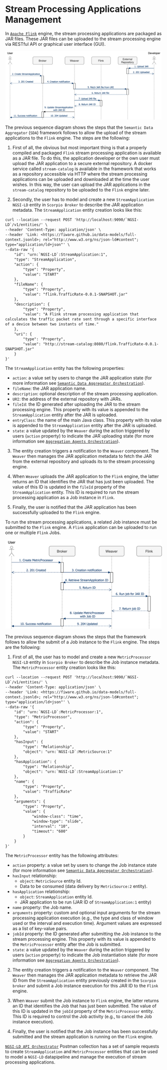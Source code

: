 # Stream Processing Applications Management

In [`Apache Flink`](https://flink.apache.org/) engine, the stream processing applications are packaged as JAR files. These JAR files can be uploaded to the stream processing engine via RESTful API or graphical user interface (GUI).

![`data-aggregator-stream-app-sequence`](../data-aggregator-stream-app-sequence.png)

The previous sequence diagram shows the steps that the `Semantic Data Aggregator` (`SDA`) framework follows to allow the upload of the stream applications to the `Flink` engine. The steps are the following:

1. First of all, the obvious but most important thing is that a properly compiled and packaged `Flink` stream processing application is available as a JAR file. To do this, the application developer or the own user must upload the JAR application to a secure external repository. A docker service called `stream-catalog` is available in the framework that works as a repository accessible via HTTP where the stream processing applications can be uploaded and downloaded at the time the user wishes. In this way, the user can upload the JAR applications in the `stream-catalog` repository to be uploaded to the `Flink` engine later.

2. Secondly, the user has to model and create a new `StreamApplication` `NGSI-LD` entity in `Scorpio Broker` to describe the JAR application metadata. The `StreamApplication` entity creation looks like this:

```
curl --location --request POST 'http://localhost:9090/`NGSI-LD`/v1/entities/' \
--header 'Content-Type: application/json' \
--header 'Link: <https://fiware.github.io/data-models/full-context.jsonld>; rel="http://www.w3.org/ns/json-ld#context"; type="application/ld+json"' \
--data-raw '{
    "id": "urn:`NGSI-LD`:StreamApplication:1",
    "type": "StreamApplication",
    "action": {
        "type": "Property",
        "value": "START"
    },
    "fileName": {
        "type": "Property",
        "value": "flink.TrafficRate-0.0.1-SNAPSHOT.jar"
    },
    "description": {
        "type": "Property",
        "value": "A Flink stream processing application that calculates the traffic packet rate sent through a specific interface of a device between two instants of time."
    },
    "uri": {
        "type": "Property",
        "value": "http://stream-catalog:8080/flink.TrafficRate-0.0.1-SNAPSHOT.jar"
    }
}'
```

The `StreamApplication` entity has the following properties:
- `action`: a value set by users to change the JAR application state (for more information see [`Semantic Data Aggregator Orchestration`](../sda-orchestration/sda-orchestration.md)).
- `fileName`: the JAR application name.
- `description`: optional description of the stream processing application.
- `URI`: the address of the external repository with JARs.
- `fileId`: the ID generated after uploading the JAR to the stream processing engine. This property with its value is appended to the `StreamApplication` entity after the JAR is uploaded.
- `entryClass`: the name of the main Java class. This property with its value is appended to the `StreamApplication` entity after the JAR is uploaded.
- `state`: a value updated by the `Weaver` during the action triggered by users (`action` property) to indicate the JAR uploading state (for more information see [`Aggregation Agents Orchestration`](../sda-orchestration/sda-orchestration.md#aggregation-agents-orchestration)).

3. The entity creation triggers a notification to the `Weaver` component. The `Weaver` then manages the JAR application metadata to fetch the JAR from the external repository and uploads its to the stream processing engine.

4. When `Weaver` uploads the JAR application to the `Flink` engine, the latter returns an ID that identifies the JAR that has just been uploaded. The value of this ID is updated in the `fileId` property of the `StreamApplication` entity. This ID is required to run the stream processing application as a Job instance in `Flink`.

5. Finally, the user is notified that the JAR application has been successfully uploaded to the `Flink` engine.


To run the stream processing applications, a related Job instance must be submitted to the `Flink` engine. A `Flink` application can be uploaded to run one or multiple `Flink` Jobs. 

![`data-aggregator-stream-job-sequence`](../data-aggregator-stream-job-sequence.png)

The previous sequence diagram shows the steps that the framework follows to allow the submit of a Job instance to the `Flink` engine. The steps are the following:

1. First of all, the user has to model and create a new `MetricProcessor` `NGSI-LD` entity in `Scorpio Broker` to describe the Job instance metadata. The `MetricProcessor` entity creation looks like this:

```
curl --location --request POST 'http://localhost:9090/`NGSI-LD`/v1/entities/' \
--header 'Content-Type: application/json' \
--header 'Link: <https://fiware.github.io/data-models/full-context.jsonld>; rel="http://www.w3.org/ns/json-ld#context"; type="application/ld+json"' \
--data-raw '{
    "id": "urn:`NGSI-LD`:MetricProcessor:1",
    "type": "MetricProcessor",
    "action": {
        "type": "Property",
        "value": "START"
    },
    "hasInput": {
        "type": "Relationship",
        "object": "urn:`NGSI-LD`:MetricSource:1"
    },
    "hasApplication": {
        "type": "Relationship",
        "object": "urn:`NGSI-LD`:StreamApplication:1"
    },
    "name": {
        "type": "Property",
        "value": "TrafficRate"
    },
    "arguments": {
        "type": "Property",
        "value": {
            "window-class": "time",
            "window-type": "slide",
            "interval": "10",
            "timeout": "600"
        }
    }
}'
```

The `MetricProcessor` entity has the following attributes:
- `action` property: a value set by users to change the Job instance state (for more information see [`Semantic Data Aggregator Orchestration`](../sda-orchestration/sda-orchestration.md)).
- `hasInput` relationship:
  - `object`: `MetricSource` entity Id.
  - Data to be consumed (data delivery by `MetricSource:2` entity).
- `hasApplication` relationship:
  - `object`: `StreamApplication` entity Id.
  - JAR application to be run (JAR ID of `StreamApplication:1` entity)
- `name` property: the Job name.
- `arguments` property: custom and optional input arguments for the stream processing application execution (e.g., the type and class of window used or the interval and execution time). Argument values are expressed as a list of key-value pairs.
- `jobId` property: the ID generated after submitting the Job instance to the stream processing engine. This property with its value is appended to the `MetricProcessor` entity after the Job is submitted.
- `state`: a value updated by the `Weaver` during the action triggered by users (`action` property) to indicate the Job instantiation state (for more information see [`Aggregation Agents Orchestration`](../sda-orchestration/sda-orchestration.md#aggregation-agents-orchestration)).

2. The entity creation triggers a notification to the `Weaver` component. The `Weaver` then manages the JAR application metadata to retrieve the JAR ID from the `StreamApplication` entity previously created in the `Scorpio broker` and submit a Job instance execution for this JAR ID to the `Flink` engine.

3. When `Weaver` submit the Job instance to `Flink` engine, the latter returns an ID that identifies the Job that has just been submitted. The value of this ID is updated in the `jobId` property of the `MetricProcessor` entity. This ID is required to control the Job activity (e.g., to cancel the Job instance execution).

4. Finally, the user is notified that the Job instance has been successfully submitted and the stream application is running on the `Flink` engine.


[`NGSI-LD API Orchestrator`](../../postman_collections/NGSI-LD%20API%20Orchestrator.postman_collection.json) Postman collection has a set of sample requests to create `StreamApplication` and `MetricProcessor` entities that can be used to model a `NGSI-LD` datapipeline and manage the execution of stream processing applications.
